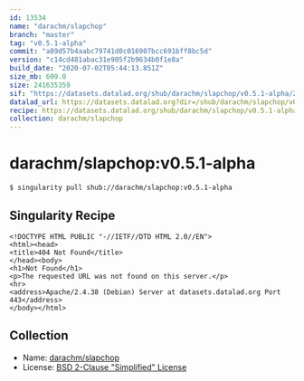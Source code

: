 ```yaml
---
id: 13534
name: "darachm/slapchop"
branch: "master"
tag: "v0.5.1-alpha"
commit: "a89d57b4aabc79741d0c016907bcc691bff8bc5d"
version: "c14cd481abac31e905f2b9634b0f1e8a"
build_date: "2020-07-02T05:44:13.851Z"
size_mb: 609.0
size: 241635359
sif: "https://datasets.datalad.org/shub/darachm/slapchop/v0.5.1-alpha/2020-07-02-a89d57b4-c14cd481/c14cd481abac31e905f2b9634b0f1e8a.sif"
datalad_url: https://datasets.datalad.org?dir=/shub/darachm/slapchop/v0.5.1-alpha/2020-07-02-a89d57b4-c14cd481/
recipe: https://datasets.datalad.org/shub/darachm/slapchop/v0.5.1-alpha/2020-07-02-a89d57b4-c14cd481/Singularity
collection: darachm/slapchop
---
```


# darachm/slapchop:v0.5.1-alpha

```bash
$ singularity pull shub://darachm/slapchop:v0.5.1-alpha
```

## Singularity Recipe

```singularity
<!DOCTYPE HTML PUBLIC "-//IETF//DTD HTML 2.0//EN">
<html><head>
<title>404 Not Found</title>
</head><body>
<h1>Not Found</h1>
<p>The requested URL was not found on this server.</p>
<hr>
<address>Apache/2.4.38 (Debian) Server at datasets.datalad.org Port 443</address>
</body></html>
```

## Collection

 - Name: [darachm/slapchop](https://github.com/darachm/slapchop)
 - License: [BSD 2-Clause "Simplified" License](https://api.github.com/licenses/bsd-2-clause)

